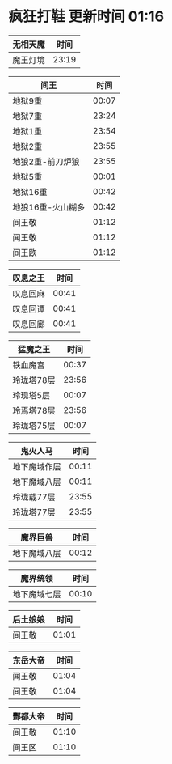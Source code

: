 # 疯狂打鞋 更新时间 01:16

| 无相天魔   | 时间    |
|--------|-------|
| 魔王灯境 | 23:19 |

| 间王   | 时间    |
|--------|-------|
| 地狱9重 | 00:07 |
| 地狱7重 | 23:24 |
| 地狱1重 | 23:54 |
| 地狱2重 | 23:55 |
| 地狼2重-前刀炉狼 | 23:55 |
| 地狱5重 | 00:01 |
| 地狱16重 | 00:42 |
| 地狼16重-火山糊多 | 00:42 |
| 间王敬 | 01:12 |
| 闻王敬 | 01:12 |
| 间王欧 | 01:12 |

| 叹息之王   | 时间    |
|--------|-------|
| 叹息回麻 | 00:41 |
| 叹息回谭 | 00:41 |
| 叹息回廊 | 00:41 |

| 猛魔之王   | 时间    |
|--------|-------|
| 铁血魔宫 | 00:37 |
| 玲珑塔78层 | 23:56 |
| 玲现塔5层 | 00:07 |
| 玲焉塔78层 | 23:56 |
| 玲珑塔75层 | 00:07 |

| 鬼火人马   | 时间    |
|--------|-------|
| 地下魔域作层 | 00:11 |
| 地下魔域八层 | 00:11 |
| 玲珑载77层 | 23:55 |
| 玲珑塔77层 | 23:55 |

| 魔界巨兽   | 时间    |
|--------|-------|
| 地下魔域八层 | 00:12 |

| 魔界统领   | 时间    |
|--------|-------|
| 地下魔域七层 | 00:10 |

| 后土娘娘   | 时间    |
|--------|-------|
| 间王敬 | 01:01 |

| 东岳大帝   | 时间    |
|--------|-------|
| 闻王敬 | 01:04 |
| 间王敬 | 01:04 |

| 酆都大帝   | 时间    |
|--------|-------|
| 间王敬 | 01:10 |
| 间王区 | 01:10 |